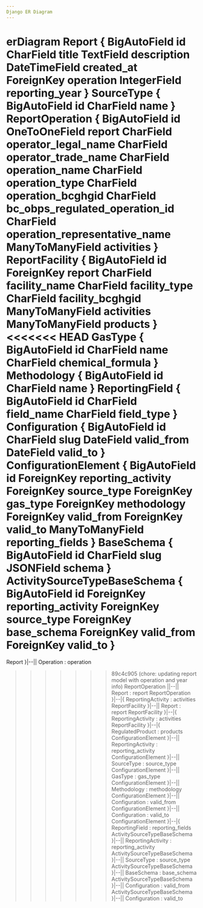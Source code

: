 ```yaml
---
Django ER Diagram
---
```

erDiagram
Report {
    BigAutoField id
    CharField title
    TextField description
    DateTimeField created_at
    ForeignKey operation
    IntegerField reporting_year
}
SourceType {
    BigAutoField id
    CharField name
}
ReportOperation {
    BigAutoField id
    OneToOneField report
    CharField operator_legal_name
    CharField operator_trade_name
    CharField operation_name
    CharField operation_type
    CharField operation_bcghgid
    CharField bc_obps_regulated_operation_id
    CharField operation_representative_name
    ManyToManyField activities
}
ReportFacility {
    BigAutoField id
    ForeignKey report
    CharField facility_name
    CharField facility_type
    CharField facility_bcghgid
    ManyToManyField activities
    ManyToManyField products
}
<<<<<<< HEAD
GasType {
    BigAutoField id
    CharField name
    CharField chemical_formula
}
Methodology {
    BigAutoField id
    CharField name
}
ReportingField {
    BigAutoField id
    CharField field_name
    CharField field_type
}
Configuration {
    BigAutoField id
    CharField slug
    DateField valid_from
    DateField valid_to
}
ConfigurationElement {
    BigAutoField id
    ForeignKey reporting_activity
    ForeignKey source_type
    ForeignKey gas_type
    ForeignKey methodology
    ForeignKey valid_from
    ForeignKey valid_to
    ManyToManyField reporting_fields
}
BaseSchema {
    BigAutoField id
    CharField slug
    JSONField schema
}
ActivitySourceTypeBaseSchema {
    BigAutoField id
    ForeignKey reporting_activity
    ForeignKey source_type
    ForeignKey base_schema
    ForeignKey valid_from
    ForeignKey valid_to
}
=======
Report }|--|| Operation : operation
>>>>>>> 89c4c905 (chore: updating report model with operation and year info)
ReportOperation ||--|| Report : report
ReportOperation }|--|{ ReportingActivity : activities
ReportFacility }|--|| Report : report
ReportFacility }|--|{ ReportingActivity : activities
ReportFacility }|--|{ RegulatedProduct : products
ConfigurationElement }|--|| ReportingActivity : reporting_activity
ConfigurationElement }|--|| SourceType : source_type
ConfigurationElement }|--|| GasType : gas_type
ConfigurationElement }|--|| Methodology : methodology
ConfigurationElement }|--|| Configuration : valid_from
ConfigurationElement }|--|| Configuration : valid_to
ConfigurationElement }|--|{ ReportingField : reporting_fields
ActivitySourceTypeBaseSchema }|--|| ReportingActivity : reporting_activity
ActivitySourceTypeBaseSchema }|--|| SourceType : source_type
ActivitySourceTypeBaseSchema }|--|| BaseSchema : base_schema
ActivitySourceTypeBaseSchema }|--|| Configuration : valid_from
ActivitySourceTypeBaseSchema }|--|| Configuration : valid_to